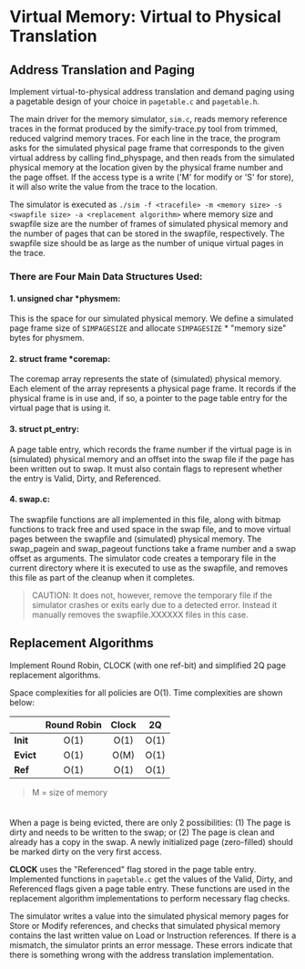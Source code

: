 # Virtual Memory: Virtual to Physical Translation

## Address Translation and Paging
Implement virtual-to-physical address translation and demand paging using a pagetable design of your choice in `pagetable.c` and `pagetable.h`.

The main driver for the memory simulator, `sim.c`, reads memory reference traces in the format produced by the simify-trace.py tool from trimmed, reduced valgrind memory traces. For each line in the trace, the program asks for the simulated physical page frame that corresponds to the given virtual address by calling find_physpage, and then reads from the simulated physical memory at the location given by the physical frame number and the page offset. If the access type is a write ('M' for modify or 'S' for store), it will also write the value from the trace to the location. 

The simulator is executed as `./sim -f <tracefile> -m <memory size> -s <swapfile size> -a <replacement algorithm>` where memory size and swapfile size are the number of frames of simulated physical memory and the number of pages that can be stored in the swapfile, respectively. The swapfile size should be as large as the number of unique virtual pages in the trace. 
####

### There are Four Main Data Structures Used:

#### 1. unsigned char *physmem: 
This is the space for our simulated physical memory. We define a simulated page frame size of `SIMPAGESIZE` and allocate `SIMPAGESIZE` * "memory size" bytes for physmem.

#### 2. struct frame *coremap: 
The coremap array represents the state of (simulated) physical memory. Each element of the array represents a physical page frame. It records if the physical frame is in use and, if so, a pointer to the page table entry for the virtual page that is using it.

#### 3. struct pt_entry: 
A page table entry, which records the frame number if the virtual page is in (simulated) physical memory and an offset into the swap file if the page has been written out to swap. It must also contain flags to represent whether the entry is Valid, Dirty, and Referenced. 

#### 4. swap.c: 
The swapfile functions are all implemented in this file, along with bitmap functions to track free and used space in the swap file, and to move virtual pages between the swapfile and (simulated) physical memory. The swap_pagein and swap_pageout functions take a frame number and a swap offset as arguments. The simulator code creates a temporary file in the current directory where it is executed to use as the swapfile, and removes this file as part of the cleanup when it completes. 
>CAUTION:
>It does not, however, remove the temporary file if the simulator crashes or exits early due to a detected error. Instead it manually removes the swapfile.XXXXXX files in this case.

## Replacement Algorithms

Implement Round Robin, CLOCK (with one ref-bit) and simplified 2Q page replacement algorithms.

Space complexities for all policies are O(1). Time complexities are shown below: 

| | Round Robin | Clock | 2Q | 
| --- | :---: | :---: | :---: |
| **Init**|O(1)|O(1)|O(1) 
| **Evict** |O(1)|O(M)|O(1)
|**Ref** |O(1)|O(1)|O(1)

> M = size of memory

#### 

<br/>When a page is being evicted, there are only 2 possibilities: (1) The page is dirty and needs to be written to the swap; or (2) The page is clean and already has a copy in the swap. A newly initialized page (zero-filled) should be marked dirty on the very first access.

**CLOCK** uses the "Referenced" flag stored in the page table entry. Implemented functions in `pagetable.c` get the values of the Valid, Dirty, and Referenced flags given a page table entry. These functions are used in the replacement algorithm implementations to perform necessary flag checks.

The simulator writes a value into the simulated physical memory pages for Store or Modify references, and checks that simulated physical memory contains the last written value on Load or Instruction references. If there is a mismatch, the simulator prints an error message. These errors indicate that there is something wrong with the address translation implementation. 




